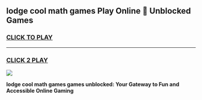 
## lodge cool math games Play Online 👋 Unblocked Games
<h3>
<a href="https://news.freeplayer.one?title=lodge_cool_math_games&ref=17CMG">CLICK TO PLAY</a></h3>
<hr>

<h3>
<a href="https://news.freeplayer.one?title=lodge_cool_math_games&ref=17CMG">CLICK 2 PLAY</a>
  
</h3>

<a href="https://news.freeplayer.one?title=lodge_cool_math_games&ref=17CMG/"><img src="https://clearcache.store/games.png"></a>


**lodge cool math games games unblocked: Your Gateway to Fun and Accessible Online Gaming**

